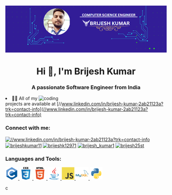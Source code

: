 ![logo](https://github.com/Brijeshk99/Brijeshk99/blob/main/Screenshot%202024-04-12%20231858.png)
<h1 align="center">Hi 👋, I'm Brijesh Kumar</h1>
<h3 align="center">A passionate Software Engineer from India</h3>
<img align="right" alt="coding" width="400" src="https://user-images.githubusercontent.com/55389276/140866485-8fb1c876-9a8f-4d6a-98dc-08c4981eaf70.gif"

- 👨‍💻 All of my projects are available at [//www.linkedin.com/in/brijesh-kumar-2ab21123a?trk=contact-info](//www.linkedin.com/in/brijesh-kumar-2ab21123a?trk=contact-info)

<h3 align="left">Connect with me:</h3>
<p align="left">
<a href="https://linkedin.com/in///www.linkedin.com/in/brijesh-kumar-2ab21123a?trk=contact-info" target="blank"><img align="center" src="https://raw.githubusercontent.com/rahuldkjain/github-profile-readme-generator/master/src/images/icons/Social/linked-in-alt.svg" alt="//www.linkedin.com/in/brijesh-kumar-2ab21123a?trk=contact-info" height="30" width="40" /></a>
<a href="https://www.codechef.com/users/brijeshkumar11" target="blank"><img align="center" src="https://cdn.jsdelivr.net/npm/simple-icons@3.1.0/icons/codechef.svg" alt="brijeshkumar11" height="30" width="40" /></a>
<a href="https://www.hackerrank.com/brijeshk12971" target="blank"><img align="center" src="https://raw.githubusercontent.com/rahuldkjain/github-profile-readme-generator/master/src/images/icons/Social/hackerrank.svg" alt="brijeshk12971" height="30" width="40" /></a>
<a href="https://www.leetcode.com/brijesh_kumar1" target="blank"><img align="center" src="https://raw.githubusercontent.com/rahuldkjain/github-profile-readme-generator/master/src/images/icons/Social/leet-code.svg" alt="brijesh_kumar1" height="30" width="40" /></a>
<a href="https://auth.geeksforgeeks.org/user/brijesh25st" target="blank"><img align="center" src="https://raw.githubusercontent.com/rahuldkjain/github-profile-readme-generator/master/src/images/icons/Social/geeks-for-geeks.svg" alt="brijesh25st" height="30" width="40" /></a>
</p>

<h3 align="left">Languages and Tools:</h3>
<p align="left"> <a href="https://www.cprogramming.com/" target="_blank" rel="noreferrer"> <img src="https://raw.githubusercontent.com/devicons/devicon/master/icons/c/c-original.svg" alt="c" width="40" height="40"/> </a> <a href="https://www.w3schools.com/css/" target="_blank" rel="noreferrer"> <img src="https://raw.githubusercontent.com/devicons/devicon/master/icons/css3/css3-original-wordmark.svg" alt="css3" width="40" height="40"/> </a> <a href="https://www.w3.org/html/" target="_blank" rel="noreferrer"> <img src="https://raw.githubusercontent.com/devicons/devicon/master/icons/html5/html5-original-wordmark.svg" alt="html5" width="40" height="40"/> </a> <a href="https://www.java.com" target="_blank" rel="noreferrer"> <img src="https://raw.githubusercontent.com/devicons/devicon/master/icons/java/java-original.svg" alt="java" width="40" height="40"/> </a> <a href="https://developer.mozilla.org/en-US/docs/Web/JavaScript" target="_blank" rel="noreferrer"> <img src="https://raw.githubusercontent.com/devicons/devicon/master/icons/javascript/javascript-original.svg" alt="javascript" width="40" height="40"/> </a> <a href="https://www.mysql.com/" target="_blank" rel="noreferrer"> <img src="https://raw.githubusercontent.com/devicons/devicon/master/icons/mysql/mysql-original-wordmark.svg" alt="mysql" width="40" height="40"/> </a> <a href="https://www.python.org" target="_blank" rel="noreferrer"> <img src="https://raw.githubusercontent.com/devicons/devicon/master/icons/python/python-original.svg" alt="python" width="40" height="40"/> </a> </p>c

